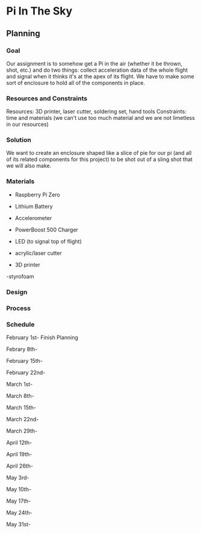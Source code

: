 # Pi In The Sky

## Planning

### Goal
Our assignment is to somehow get a Pi in the air (whether it be thrown, shot, etc.) and do two things: collect acceleration data of the whole flight and signal when it thinks it's at the apex of its flight. We have to make some sort of enclosure to hold all of the components in place. 

### Resources and Constraints
Resources: 3D printer, laser cutter, soldering set, hand tools
Constraints: time and materials (we can't use too much material and we are not limetless in our resources)

### Solution
We want to create an enclosure shaped like a slice of pie for our pi (and all of its related components for this project) to be shot out of a sling shot that we will also make. 

### Materials
- Raspberry Pi Zero
- Lithium Battery
- Accelerometer
- PowerBoost 500 Charger
- LED (to signal top of flight)


- acrylic/laser cutter
- 3D printer


-styrofoam

### Design



### Process



### Schedule

February 1st- Finish Planning

Febrary 8th-

February 15th-

February 22nd-

March 1st-

March 8th-

March 15th-

March 22nd- 

March 29th-

April 12th-

April 19th-

April 26th-

May 3rd-

May 10th-

May 17th-

May 24th-

May 31st- 



